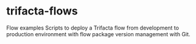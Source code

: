 # trifacta-flows

Flow examples
Scripts to deploy a Trifacta flow from development to production environment with flow package version management with Git.
